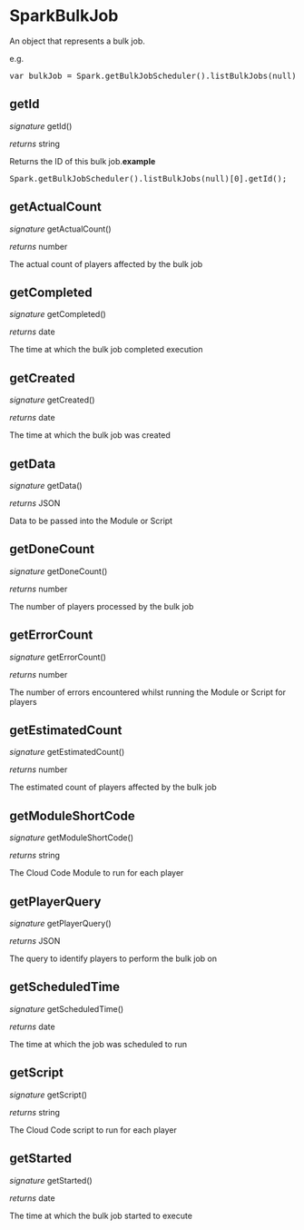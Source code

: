 # SparkBulkJob

An object that represents a bulk job.

e.g.

<pre rel="highlighter" code-brush="js" contenteditable="false">var bulkJob = Spark.getBulkJobScheduler().listBulkJobs(null)[0];</pre>



## getId
_signature_ getId()</p>
_returns_ string</p>
Returns the ID of this bulk job.<b>example</b><pre rel="highlighter" code-brush="js" contenteditable="false">Spark.getBulkJobScheduler().listBulkJobs(null)[0].getId();</pre>

## getActualCount
_signature_ getActualCount()</p>
_returns_ number</p>
The actual count of players affected by the bulk job

## getCompleted
_signature_ getCompleted()</p>
_returns_ date</p>
The time at which the bulk job completed execution

## getCreated
_signature_ getCreated()</p>
_returns_ date</p>
The time at which the bulk job was created

## getData
_signature_ getData()</p>
_returns_ JSON</p>
Data to be passed into the Module or Script

## getDoneCount
_signature_ getDoneCount()</p>
_returns_ number</p>
The number of players processed by the bulk job

## getErrorCount
_signature_ getErrorCount()</p>
_returns_ number</p>
The number of errors encountered whilst running the Module or Script for players

## getEstimatedCount
_signature_ getEstimatedCount()</p>
_returns_ number</p>
The estimated count of players affected by the bulk job

## getModuleShortCode
_signature_ getModuleShortCode()</p>
_returns_ string</p>
The Cloud Code Module to run for each player

## getPlayerQuery
_signature_ getPlayerQuery()</p>
_returns_ JSON</p>
The query to identify players to perform the bulk job on

## getScheduledTime
_signature_ getScheduledTime()</p>
_returns_ date</p>
The time at which the job was scheduled to run

## getScript
_signature_ getScript()</p>
_returns_ string</p>
The Cloud Code script to run for each player

## getStarted
_signature_ getStarted()</p>
_returns_ date</p>
The time at which the bulk job started to execute

